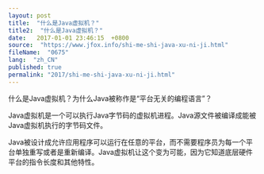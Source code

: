 ```yaml
---
layout: post
title:  "什么是Java虚拟机？"
title2:  "什么是Java虚拟机？"
date:   2017-01-01 23:46:15  +0800
source:  "https://www.jfox.info/shi-me-shi-java-xu-ni-ji.html"
fileName:  "0675"
lang:  "zh_CN"
published: true
permalink: "2017/shi-me-shi-java-xu-ni-ji.html"
---
```




什么是Java虚拟机？为什么Java被称作是“平台无关的编程语言”？

Java虚拟机是一个可以执行Java字节码的虚拟机进程。Java源文件被编译成能被Java虚拟机执行的字节码文件。

Java被设计成允许应用程序可以运行在任意的平台，而不需要程序员为每一个平台单独重写或者是重新编译。Java虚拟机让这个变为可能，因为它知道底层硬件平台的指令长度和其他特性。
